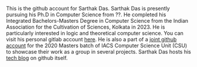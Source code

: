 This is the github account for Sarthak Das. Sarthak Das is presently pursuing his Ph.D in Computer Science from ??. He completed his Integrated Bachelors-Masters Degree in Computer Science from the Indian Association for the Cultivation of Sciences, Kolkata in 2023. He is particularly interested in logic and theoretical computer science. You can visit his personal gitlab account [here](https://gitlab.com/dassarthak18). He is also a part of a [joint github account](https://github.com/iacs-csu-2020) for the 2020 Masters batch of IACS Computer Science Unit (CSU) to showcase their work as a group in several projects. Sarthak Das hosts his [tech blog](https://github.com/dassarthak18/LinuxLaptops/tree/main) on github itself.
